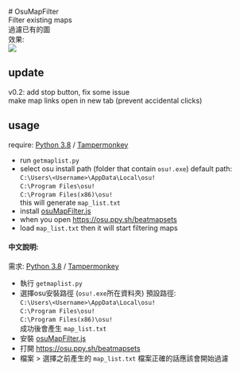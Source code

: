 ﻿﻿# OsuMapFilter  
Filter existing maps  
過濾已有的圖  
效果:  
![](https://i.imgur.com/dkT6nFu.jpg)  

## update
v0.2: add stop button, fix some issue  
make map links open in new tab (prevent accidental clicks)  

## usage
require: [Python 3.8](https://www.python.org/downloads/) / [Tampermonkey](https://www.tampermonkey.net/)  
* run `getmaplist.py`
* select osu install path (folder that contain `osu!.exe`)
default path:
`C:\Users\<Username>\AppData\Local\osu!`  
`C:\Program Files\osu!`  
`C:\Program Files(x86)\osu!`  
this will generate `map_list.txt`
* install [osuMapFilter.js](https://greasyfork.org/scripts/409887)
* when you open https://osu.ppy.sh/beatmapsets
* load `map_list.txt`
then it will start filtering maps
  
#### 中文說明:
需求: [Python 3.8](https://www.python.org/downloads/) / [Tampermonkey](https://www.tampermonkey.net/)  
* 執行 `getmaplist.py`
* 選擇osu安裝路徑 (`osu!.exe`所在資料夾)
預設路徑:  
`C:\Users\<Username>\AppData\Local\osu!`  
`C:\Program Files\osu!`  
`C:\Program Files(x86)\osu!`  
成功後會產生 `map_list.txt`
* 安裝 [osuMapFilter.js](https://greasyfork.org/scripts/409887)
* 打開 https://osu.ppy.sh/beatmapsets
* 檔案 > 選擇之前產生的 `map_list.txt`
檔案正確的話應該會開始過濾

